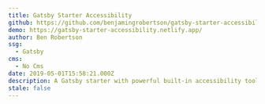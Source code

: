 ```yaml
---
title: Gatsby Starter Accessibility
github: https://github.com/benjamingrobertson/gatsby-starter-accessibility
demo: https://gatsby-starter-accessibility.netlify.app/
author: Ben Robertson
ssg:
  - Gatsby
cms:
  - No Cms
date: 2019-05-01T15:58:21.000Z
description: A Gatsby starter with powerful built-in accessibility tools.
stale: false
---
```

